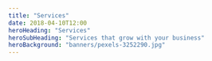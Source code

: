 ```yaml
---
title: "Services"
date: 2018-04-10T12:00
heroHeading: "Services"
heroSubHeading: "Services that grow with your business"
heroBackground: "banners/pexels-3252290.jpg"
---
```

